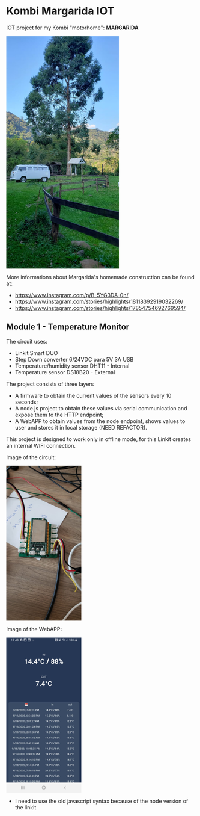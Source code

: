 # Kombi Margarida IOT

IOT project for my Kombi "motorhome": **MARGARIDA**

<img src="doc/kombi.jpeg" width=300 align=center>

More informations about Margarida's homemade construction can be found at:
- https://www.instagram.com/p/B-5YG3DA-0n/
- https://www.instagram.com/stories/highlights/18118392919032269/
- https://www.instagram.com/stories/highlights/17854754692769594/

## Module 1 - Temperature Monitor

The circuit uses:
- Linkit Smart DUO
- Step Down converter 6/24VDC para 5V 3A USB
- Temperature/humidity sensor DHT11 - Internal
- Temperature sensor DS18B20 - External

The project consists of three layers
- A firmware to obtain the current values of the sensors every 10 seconds;
- A node.js project to obtain these values ​​via serial communication and expose them to the HTTP endpoint;
- A WebAPP to obtain values from the node endpoint, shows values to user and stores it in local storage (NEED REFACTOR).

This project is designed to work only in offline mode, for this Linkit creates an internal WIFI connection.

Image of the circuit:

<img src="doc/circuit1.jpeg" width=200 align=center>

Image of the WebAPP:

<img src="doc/webapp.jpeg" width=200 align=center>

* I need to use the old javascript syntax because of the node version of the linkit
